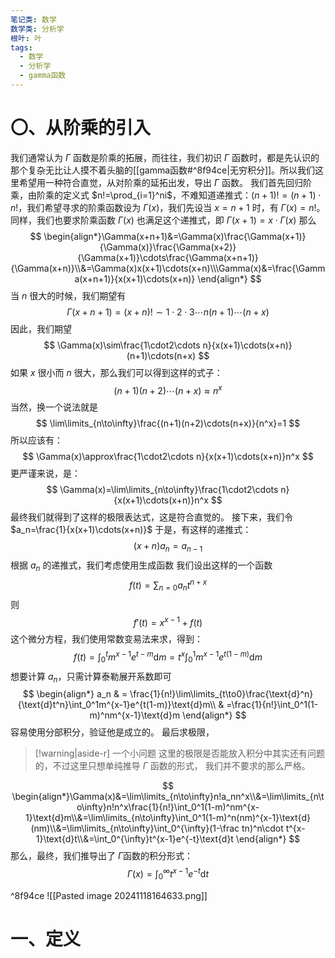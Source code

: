 ```yaml
---
笔记类: 数学
数学类: 分析学
根叶: 叶
tags:
  - 数学
  - 分析学
  - gamma函数
---
```

# 〇、从阶乘的引入
我们通常认为 $\Gamma$ 函数是阶乘的拓展，而往往，我们初识 $\Gamma$ 函数时，都是先认识的那个复杂无比让人摸不着头脑的[[gamma函数#^8f94ce|无穷积分]]。所以我们这里希望用一种符合直觉，从对阶乘的延拓出发，导出 $\Gamma$ 函数。
我们首先回归阶乘，由阶乘的定义式 $n!=\prod_{i=1}^ni$，不难知道递推式：$(n+1)!=(n+1)\cdot n!$，我们希望寻求的阶乘函数设为 $\Gamma(x)$，我们先设当 $x=n+1$ 时，有 $\Gamma(x)=n!$。同样，我们也要求阶乘函数 $\Gamma(x)$ 也满足这个递推式，即 $\Gamma(x+1)=x\cdot\Gamma(x)$
那么
$$
\begin{align*}\Gamma(x+n+1)&=\Gamma(x)\frac{\Gamma(x+1)}{\Gamma(x)}\frac{\Gamma(x+2)}{\Gamma(x+1)}\cdots\frac{\Gamma(x+n+1)}{\Gamma(x+n)}\\&=\Gamma(x)x(x+1)\cdots(x+n)\\\Gamma(x)&=\frac{\Gamma(x+n+1)}{x(x+1)\cdots(x+n)}
\end{align*}
$$
当 $n$ 很大的时候，我们期望有
$$
\Gamma(x+n+1) = (x+n)!\sim1\cdot2\cdot3\cdots n(n+1)\cdots(n+x)
$$
因此，我们期望
$$
\Gamma(x)\sim\frac{1\cdot2\cdots n}{x(x+1)\cdots(x+n)}(n+1)\cdots(n+x)
$$
如果 $x$ 很小而 $n$ 很大，那么我们可以得到这样的式子：
$$
(n+1)(n+2)\cdots(n+x)\approx n^x
$$
当然，换一个说法就是
$$
\lim\limits_{n\to\infty}\frac{(n+1)(n+2)\cdots(n+x)}{n^x}=1
$$
所以应该有：
$$
\Gamma(x)\approx\frac{1\cdot2\cdots n}{x(x+1)\cdots(x+n)}n^x
$$
更严谨来说，是：
$$
\Gamma(x)=\lim\limits_{n\to\infty}\frac{1\cdot2\cdots n}{x(x+1)\cdots(x+n)}n^x
$$
最终我们就得到了这样的极限表达式，这是符合直觉的。
接下来，我们令 $a_n=\frac{1}{x(x+1)\cdots(x+n)}$
于是，有这样的递推式：
$$
(x+n)a_n=a_{n-1}
$$
根据 $a_n$ 的递推式，我们考虑使用生成函数
我们设出这样的一个函数
$$
f(t)=\sum_{n=0}a_nt^{n+x}
$$
则
$$
f'(t)=x^{x-1}+f(t)
$$
这个微分方程，我们使用常数变易法来求，得到：
$$
f(t)=\int_0^tm^{x-1}e^{t-m}\text{d}m=t^x\int_0^1m^{x-1}e^{t(1-m)}\text{d}m
$$
想要计算 $a_n$，只需计算泰勒展开系数即可
$$
\begin{align*}
a_n & = \frac{1}{n!}\lim\limits_{t\to0}\frac{\text{d}^n}{\text{d}t^n}\int_0^1m^{x-1}e^{t(1-m)}\text{d}m\\
& =\frac{1}{n!}\int_0^1(1-m)^nm^{x-1}\text{d}m
\end{align*}
$$
容易使用分部积分，验证他是成立的。
最后求极限，
>[!warning|aside-r] 一个小问题
>这里的极限是否能放入积分中其实还有问题的，不过这里只想单纯推导 $\Gamma$ 函数的形式，
我们并不要求的那么严格。

$$
\begin{align*}\Gamma(x)&=\lim\limits_{n\to\infty}n!a_nn^x\\&=\lim\limits_{n\to\infty}n!n^x\frac{1}{n!}\int_0^1(1-m)^nm^{x-1}\text{d}m\\&=\lim\limits_{n\to\infty}\int_0^1(1-m)^n(nm)^{x-1}\text{d}(nm)\\&=\lim\limits_{n\to\infty}\int_0^{\infty}(1-\frac tn)^n\cdot t^{x-1}\text{d}t\\&=\int_0^{\infty}t^{x-1}e^{-t}\text{d}t
\end{align*}
$$
那么，最终，我们推导出了 $\Gamma$函数的积分形式：
$$
\Gamma(x)=\int_0^{\infty}t^{x-1}e^{-t}\text{d}t
$$

^8f94ce
![[Pasted image 20241118164633.png]]
# 一、定义
